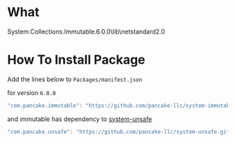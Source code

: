 # What
System.Collections.Immutable.6.0.0\lib\netstandard2.0


# How To Install Package

Add the lines below to `Packages/manifest.json`

for version `6.0.0`
```csharp
"com.pancake.immutable": "https://github.com/pancake-llc/system-immutable.git#6.0.0",
```

and immutable has dependency to [system-unsafe](https://github.com/pancake-llc/system-unsafe)

```csharp
"com.pancake.unsafe": "https://github.com/pancake-llc/system-unsafe.git#6.0.0",
```
